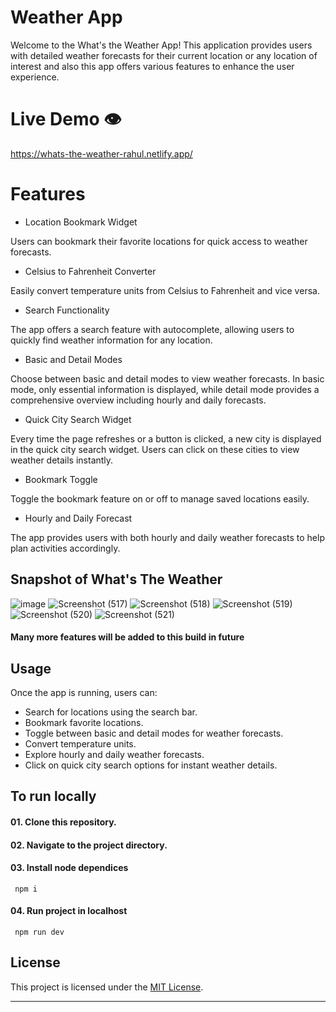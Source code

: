 # Weather App

Welcome to the What's the Weather App! This application provides users with detailed weather forecasts for their current location or any location of interest and also this app offers various features to enhance the user experience.

# Live Demo 👁️

https://whats-the-weather-rahul.netlify.app/

# Features

- Location Bookmark Widget

Users can bookmark their favorite locations for quick access to weather forecasts.

- Celsius to Fahrenheit Converter

Easily convert temperature units from Celsius to Fahrenheit and vice versa.

- Search Functionality

The app offers a search feature with autocomplete, allowing users to quickly find weather information for any location.

- Basic and Detail Modes

Choose between basic and detail modes to view weather forecasts. In basic mode, only essential information is displayed, while detail mode provides a comprehensive overview including hourly and daily forecasts.

- Quick City Search Widget

Every time the page refreshes or a button is clicked, a new city is displayed in the quick city search widget. Users can click on these cities to view weather details instantly.

- Bookmark Toggle

Toggle the bookmark feature on or off to manage saved locations easily.

- Hourly and Daily Forecast

The app provides users with both hourly and daily weather forecasts to help plan activities accordingly.

## Snapshot of What's The Weather

![image](https://github.com/RahulPorel/Visiting-Card-Builder/assets/98636266/7cf27adc-903b-4058-9bb9-02235b71dfae)
![Screenshot (517)](https://github.com/RahulPorel/Visiting-Card-Builder/assets/98636266/2354ec71-694c-4f5f-9725-5ae64803d19b)
![Screenshot (518)](https://github.com/RahulPorel/Visiting-Card-Builder/assets/98636266/0d818c34-1288-49f2-a751-8d95729532ac)
![Screenshot (519)](https://github.com/RahulPorel/Visiting-Card-Builder/assets/98636266/ab85dc55-f9ec-4294-a98f-84fbbee34e5c)
![Screenshot (520)](https://github.com/RahulPorel/Visiting-Card-Builder/assets/98636266/e82071f3-c668-4955-b384-12dd912575d4)
![Screenshot (521)](https://github.com/RahulPorel/Visiting-Card-Builder/assets/98636266/b38e532a-d283-4084-a80c-920e3643ccb9)

#### Many more features will be added to this build in future

## Usage

Once the app is running, users can:

- Search for locations using the search bar.
- Bookmark favorite locations.
- Toggle between basic and detail modes for weather forecasts.
- Convert temperature units.
- Explore hourly and daily weather forecasts.
- Click on quick city search options for instant weather details.

## To run locally

#### 01. Clone this repository.

#### 02. Navigate to the project directory.

#### 03. Install node dependices

```npm
 npm i
```

#### 04. Run project in localhost

```npm
 npm run dev
```

## License

This project is licensed under the [MIT License](LICENSE).

---
